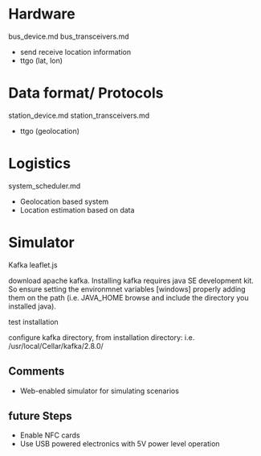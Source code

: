 

# Hardware
bus_device.md
bus_transceivers.md
- send receive location information
- ttgo (lat, lon)

# Data format/ Protocols

station_device.md
station_transceivers.md
- ttgo (geolocation)

# Logistics
system_scheduler.md
- Geolocation based system 
- Location estimation based on data

# Simulator

Kafka
leaflet.js

download apache kafka. Installing kafka requires java SE development kit. So ensure setting the environmnet variables [windows] properly adding them on the path (i.e. JAVA_HOME browse and include the directory you installed java). 

test installation

configure kafka directory, from installation directory:
i.e. /usr/local/Cellar/kafka/2.8.0/

## Comments
- Web-enabled simulator for simulating scenarios 
## future Steps
- Enable NFC cards
- Use USB powered electronics with 5V power level operation
